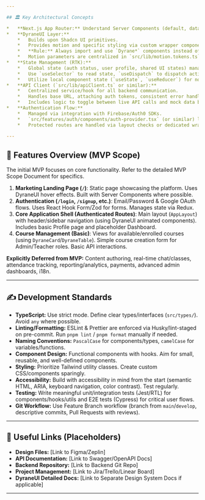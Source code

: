 ```yaml
---

## 🏛️ Key Architectural Concepts

*   **Next.js App Router:** Understand Server Components (default, data fetching) vs. Client Components (`'use client'`, interactivity, hooks). Use appropriately for performance and capability.
*   **DyraneUI Layer:**
    *   Builds upon Shadcn UI primitives.
    *   Provides motion and specific styling via custom wrapper components (e.g., `<DyraneButton>`, `<DyraneCard>`) located in `src/components/dyrane-ui/`.
    *   **Rule:** Always import and use `Dyrane*` components instead of base Shadcn components (`src/components/ui/`) to ensure consistency.
    *   Motion parameters are centralized in `src/lib/motion.tokens.ts`.
*   **State Management (RTK):**
    *   Global state (auth status, user profile, shared UI states) managed via RTK slices in `src/store/` or feature folders.
    *   Use `useSelector` to read state, `useDispatch` to dispatch actions.
    *   Utilize local component state (`useState`, `useReducer`) for non-shared state.
*   **API Client (`src/lib/apiClient.ts` or similar):**
    *   Centralized service/hook for all backend communication.
    *   Handles base URL, attaching auth tokens, consistent error handling, and potential retries.
    *   Includes logic to toggle between live API calls and mock data based on the `NEXT_PUBLIC_API_IS_LIVE` environment variable.
*   **Authentication Flow:**
    *   Managed via integration with Firebase/Auth0 SDKs.
    *   `src/features/auth/components/auth-provider.tsx` (or similar) likely listens for auth state changes and updates Redux.
    *   Protected routes are handled via layout checks or dedicated wrapper components verifying Redux auth state.

---
```


## 🌟 Features Overview (MVP Scope)

The initial MVP focuses on core functionality. Refer to the detailed MVP Scope Document for specifics.

1.  **Marketing Landing Page (`/`)**: Static page showcasing the platform. Uses DyraneUI hover effects. Built with Server Components where possible.
2.  **Authentication (`/login`, `/signup`, etc.)**: Email/Password & Google OAuth flows. Uses React Hook Form/Zod for forms. Manages state via Redux.
3.  **Core Application Shell (Authenticated Routes)**: Main layout (`AppLayout`) with header/sidebar navigation (using DyraneUI animated components). Includes basic Profile page and placeholder Dashboard.
4.  **Course Management (Basic)**: Views for available/enrolled courses (using `DyraneCard`/`DyraneTable`). Simple course creation form for Admin/Teacher roles. Basic API interactions.

**Explicitly Deferred from MVP:** Content authoring, real-time chat/classes, attendance tracking, reporting/analytics, payments, advanced admin dashboards, i18n.

---

## ✍️ Development Standards

- **TypeScript:** Use strict mode. Define clear types/interfaces (`src/types/`). Avoid `any` where possible.
- **Linting/Formatting:** ESLint & Prettier are enforced via Husky/lint-staged on pre-commit. Run `pnpm lint` / `pnpm format` manually if needed.
- **Naming Conventions:** `PascalCase` for components/types, `camelCase` for variables/functions.
- **Component Design:** Functional components with hooks. Aim for small, reusable, and well-defined components.
- **Styling:** Prioritize Tailwind utility classes. Create custom CSS/components sparingly.
- **Accessibility:** Build with accessibility in mind from the start (semantic HTML, ARIA, keyboard navigation, color contrast). Test regularly.
- **Testing:** Write meaningful unit/integration tests (Jest/RTL) for components/hooks/utils and E2E tests (Cypress) for critical user flows.
- **Git Workflow:** Use Feature Branch workflow (branch from `main`/`develop`, descriptive commits, Pull Requests with reviews).

---

## 🔗 Useful Links (Placeholders)

- **Design Files:** [Link to Figma/Zeplin]
- **API Documentation:** [Link to Swagger/OpenAPI Docs]
- **Backend Repository:** [Link to Backend Git Repo]
- **Project Management:** [Link to Jira/Trello/Linear Board]
- **DyraneUI Detailed Docs:** [Link to Separate Design System Docs if applicable]

---
